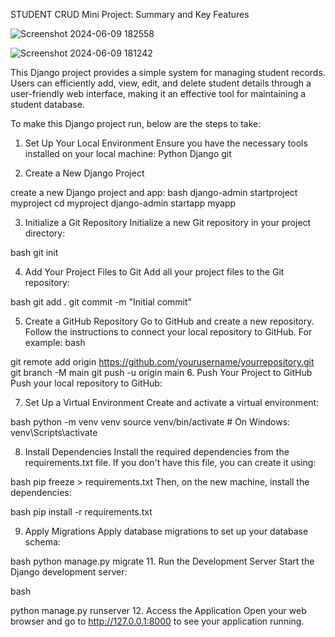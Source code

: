 STUDENT CRUD Mini Project: Summary and Key Features


![Screenshot 2024-06-09 182558](https://github.com/jonasMJL997/django-students-management-project/assets/118437218/45cd01f2-fcbe-4d3e-a1f2-9442f249818c)

![Screenshot 2024-06-09 181242](https://github.com/jonasMJL997/django-students-management-project/assets/118437218/76cb2a3f-a898-4087-b097-832436255880)




This Django project provides a simple system for managing student records.
Users can efficiently add, view, edit, and delete student details through 
a user-friendly web interface, making it an effective tool for maintaining a student database.

To make this Django project run, below are the steps to take:

1. Set Up Your Local Environment
Ensure you have the necessary tools installed on your local machine:
Python
Django
git

2. Create a New Django Project
   
create a new Django project and app:
bash
django-admin startproject myproject
cd myproject
django-admin startapp myapp

3. Initialize a Git Repository
Initialize a new Git repository in your project directory:

bash
git init

4. Add Your Project Files to Git
Add all your project files to the Git repository:

bash
git add .
git commit -m "Initial commit"


5. Create a GitHub Repository
Go to GitHub and create a new repository.
Follow the instructions to connect your local repository to GitHub. For example:
bash

git remote add origin https://github.com/yourusername/yourrepository.git
git branch -M main
git push -u origin main
6. Push Your Project to GitHub
Push your local repository to GitHub:

7. Set Up a Virtual Environment
Create and activate a virtual environment:

bash
python -m venv venv
source venv/bin/activate  # On Windows: venv\Scripts\activate

8. Install Dependencies
Install the required dependencies from the requirements.txt file. If you don't have this file, you can create it using:

bash
pip freeze > requirements.txt
Then, on the new machine, install the dependencies:

bash
pip install -r requirements.txt

9. Apply Migrations
Apply database migrations to set up your database schema:

bash
python manage.py migrate
11. Run the Development Server
Start the Django development server:

bash

python manage.py runserver
12. Access the Application
Open your web browser and go to http://127.0.0.1:8000 to see your application running.
